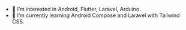 - 👀 I’m interested in Android, Flutter, Laravel, Arduino.
- 🌱 I’m currently learning Android Compose and Laravel with Tailwind CSS.
